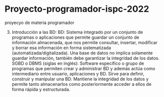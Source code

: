 # Proyecto-programador-ispc-2022
proyecyo de materia programador


3. Introducción a las BD: 
BD: Sistema integrado por un conjunto de programas o aplicaciones que permite guardar un conjunto de información almacenada, que nos permite consultar, insertar, modificar y borrar esa información en forma sistematizada (automatizada/digitalizada).  Una base de datos no implica solamente guardar información, también debe garantizar la integridad de los datos.
SGBD o DBMS (siglas en inglés): Software específico o grupo de programas que permiten crear y administrar BD y además actúa como intermediario entre usuario, aplicaciones y BD. Sirve para definir, construir y manipular una BD. Mantiene la integridad de los datos y permite tanto almacenarlos como posteriormente acceder a ellos de forma rápida y estructurada.
